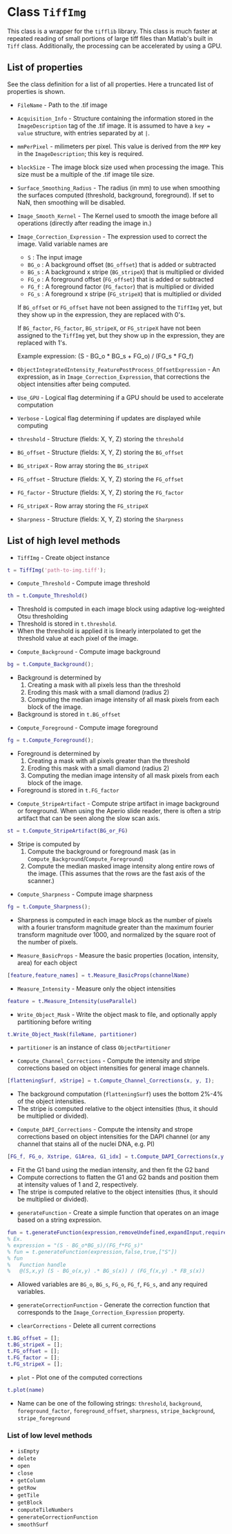 # Class `TiffImg`
This class is a wrapper for the `tifflib` library. This class is much faster at repeated reading of small portions of large tiff files than Matlab's built in `Tiff` class. Additionally, the processing can be accelerated by using a GPU.

## List of properties
See the class definition for a list of all properties. Here a truncated list of properties is shown.
* `FileName` - Path to the .tif image
* `Acquisition_Info` - Structure containing the information stored in the `ImageDescription` tag of the .tif image. It is assumed to have a `key = value` structure, with entries separated by at `|`.
* `mmPerPixel` - milimeters per pixel. This value is derived from the `MPP` key in the `ImageDescription`; this key is required.
* `blockSize` - The image block size used when processing the image. This size must be a multiple of the .tif image tile size.
* `Surface_Smoothing_Radius` - The radius (in mm) to use when smoothing the surfaces computed (threshold, background, foreground). If set to NaN, then smoothing will be disabled.
* `Image_Smooth_Kernel` - The Kernel used to smooth the image before all operations (directly after reading the image in.)
* `Image_Correction_Expression` - The expression used to correct the image. Valid variable names are
  - `S` : The input image
  - `BG_o` : A background offset (`BG_offset`) that is added or subtracted
  - `BG_s` : A background x stripe (`BG_stripeX`) that is multiplied or divided
  - `FG_o` : A foreground offset (`FG_offset`) that is added or subtracted
  - `FG_f` : A foreground factor (`FG_factor`) that is multiplied or divided
  - `FG_s` : A foreground x stripe (`FG_stripeX`) that is multiplied or divided

  If `BG_offset` or `FG_offset` have not been assigned to the `TiffImg` yet, but they show up in the expression, they are replaced with 0's.

  If `BG_factor`, `FG_factor`, `BG_stripeX`, or `FG_stripeX` have not been assigned to the `TiffImg` yet, but they show up in the expression, they are replaced with 1's.

  Example expression:
        (S - BG_o * BG_s + FG_o) / (FG_s * FG_f)

* `ObjectIntegratedIntensity_FeaturePostProcess_OffsetExpression` - An expression, as in `Image_Correction_Expression`, that corrections the object intensities after being computed.
* `Use_GPU` - Logical flag determining if a GPU should be used to accelerate computation
* `Verbose` - Logical flag determining if updates are displayed while computing
* `threshold` - Structure (fields: X, Y, Z) storing the `threshold`
* `BG_offset` - Structure (fields: X, Y, Z) storing the `BG_offset`
* `BG_stripeX` - Row array storing the `BG_stripeX`
* `FG_offset` - Structure (fields: X, Y, Z) storing the `FG_offset`
* `FG_factor` - Structure (fields: X, Y, Z) storing the `FG_factor`
* `FG_stripeX` - Row array storing the `FG_stripeX`
* `Sharpness` - Structure (fields: X, Y, Z) storing the `Sharpness`


## List of high level methods
* `TiffImg` - Create object instance
```Matlab
t = TiffImg('path-to-img.tiff');
```

* `Compute_Threshold` - Compute image threshold
```Matlab
th = t.Compute_Threshold()
```
 - Threshold is computed in each image block using adaptive log-weighted Otsu thresholding
 - Threshold is stored in `t.threshold`.
 - When the threshold is applied it is linearly interpolated to get the threshold value at each pixel of the image.


* `Compute_Background` - Compute image background
```Matlab
bg = t.Compute_Background();
```
  - Background is determined by
     1. Creating a mask with all pixels less than the threshold
     2. Eroding this mask with a small diamond (radius 2)
     3. Computing the median image intensity of all mask pixels from each block of the image.
  - Background is stored in `t.BG_offset`


 * `Compute_Foreground` - Compute image foreground
 ```Matlab
 fg = t.Compute_Foreground();
 ```
  - Foreground is determined by
    1. Creating a mask with all pixels greater than the threshold
    2. Eroding this mask with a small diamond (radius 2)
    3. Computing the median image intensity of all mask pixels from each block of the image.
   - Foreground is stored in `t.FG_factor`


  * `Compute_StripeArtifact` - Compute stripe artifact in image background or foreground. When using the Aperio slide reader, there is often a strip artifact that can be seen along the slow scan axis.
  ```Matlab
  st = t.Compute_StripeArtifact(BG_or_FG)
  ```
   - Stripe is computed by
     1. Compute the background or foreground mask (as in `Compute_Background`/`Compute_Foreground`)
     2. Compute the median masked image intensity along entire rows of the image. (This assumes that the rows are the fast axis of the scanner.)


  * `Compute_Sharpness` - Compute image sharpness
  ```Matlab
  fg = t.Compute_Sharpness();
  ```
   - Sharpness is computed in each image block as the number of pixels with a fourier transform magnitude greater than the maximum fourier transform magnitude over 1000, and normalized by the square root of the number of pixels.


* `Measure_BasicProps` - Measure the basic properties (location, intensity, area) for each object
```Matlab
[feature,feature_names] = t.Measure_BasicProps(channelName)
```


* `Measure_Intensity` - Measure only the object intensities
```Matlab
feature = t.Measure_Intensity(useParallel)
```


* `Write_Object_Mask` - Write the object mask to file, and optionally apply partitioning before writing
```Matlab
t.Write_Object_Mask(fileName, partitioner)
```
- `partitioner` is an instance of class `ObjectPartitioner`


* `Compute_Channel_Corrections` - Compute the intensity and stripe corrections based on object intensities for general image channels.
```Matlab
[flatteningSurf, xStripe] = t.Compute_Channel_Corrections(x, y, I);
```
 - The background computation (`flatteningSurf`) uses the bottom 2%-4% of the object intensities.
 - The stripe is computed relative to the object intensities (thus, it should be multiplied or divided).


* `Compute_DAPI_Corrections` - Compute the intensity and strope corrections based on object intensities for the DAPI channel (or any channel that stains all of the nuclei DNA, e.g. PI)
```Matlab
[FG_f, FG_o, Xstripe, G1Area, G1_idx] = t.Compute_DAPI_Corrections(x,y,I,A)
```
 - Fit the G1 band using the median intensity, and then fit the G2 band
 - Compute corrections to flatten the G1 and G2 bands and position them at intensity values of 1 and 2, respectively.
 - The stripe is computed relative to the object intensities (thus, it should be multiplied or divided).


* `generateFunction` - Create a simple function that operates on an image based on a string expression.
```Matlab
fun = t.generateFunction(expression,removeUndefined,expandInput,requiredVars)
% Ex.
% expression = "(S - BG_o*BG_s)/(FG_f*FG_s)"
% fun = t.generateFunction(expression,false,true,["S"])
% fun
%   Function handle
%   @(S,x,y) (S - BG_o(x,y) .* BG_s(x)) / (FG_f(x,y) .* FB_s(x))
```
 - Allowed variables are `BG_o`, `BG_s`, `FG_o`, `FG_f`, `FG_s`, and any required variables.


* `generateCorrectionFunction` - Generate the correction function that corresponds to the `Image_Correction_Expression` property.


* `clearCorrections` - Delete all current corrections
```Matlab
t.BG_offset = [];
t.BG_stripeX = [];
t.FG_offset = [];
t.FG_factor = [];
t.FG_stripeX = [];
```

* `plot` - Plot one of the computed corrections
```Matlab
t.plot(name)
```
 - Name can be one of the following strings: `threshold`, `background`, `foreground_factor`, `foreground_offset`, `sharpness`, `stripe_background`, `stripe_foreground`

### List of low level methods
* `isEmpty`
* `delete`
* `open`
* `close`
* `getColumn`
* `getRow`
* `getTile`
* `getBlock`
* `computeTileNumbers`
* `generateCorrectionFunction`
* `smoothSurf`
